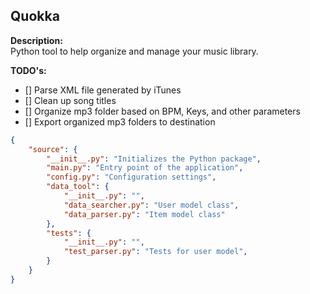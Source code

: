 ## Quokka

**Description:**  
Python tool to help organize and manage your music library.

**TODO's:**
- [] Parse XML file generated by iTunes
- [] Clean up song titles
- [] Organize mp3 folder based on BPM, Keys, and other parameters
- [] Export organized mp3 folders to destination


```json
{
    "source": {
        "__init__.py": "Initializes the Python package",
        "main.py": "Entry point of the application",
        "config.py": "Configuration settings",
        "data_tool": {
            "__init__.py": "",
            "data_searcher.py": "User model class",
            "data_parser.py": "Item model class"
        },
        "tests": {
            "__init__.py": "",
            "test_parser.py": "Tests for user model",
        }
    }
}

